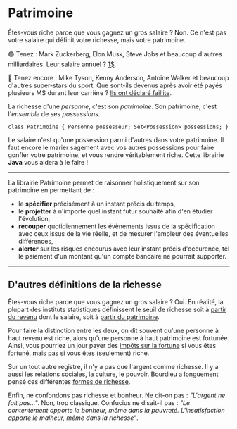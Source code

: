 # Patrimoine

Êtes-vous riche parce que vous gagnez un gros salaire ? Non.
Ce n'est pas votre salaire qui définit votre richesse, mais votre patrimoine.

🟢 Tenez : Mark Zuckerberg, Elon Musk, Steve Jobs et beaucoup d'autres milliardaires.
Leur salaire annuel ? [1$](https://www.indiatimes.com/worth/news/from-mark-zuckerberg-to-elon-musk-why-do-the-rich-ceos-take-a-1-salary-634483.html).

🔴 Tenez encore : Mike Tyson, Kenny Anderson, Antoine Walker et beaucoup d'autres super-stars du sport.
Que sont-ils devenus après avoir été payés plusieurs M$ durant leur carrière ? [Ils ont déclaré faillite](https://en.wikipedia.org/wiki/Personal_finances_of_professional_American_athletes#Failures).

La richesse d'une *personne*, c'est son *patrimoine*. Son patrimoine, c'est l'*ensemble* de ses *possessions*.
```
class Patrimoine { Personne possesseur; Set<Possession> possessions; }
```

Le salaire n'est qu'une possession parmi d'autres dans votre patrimoine.
Il faut encore le marier sagement avec vos autres possessions pour faire gonfler votre patrimoine, et vous rendre véritablement riche.
Cette librairie **Java** vous aidera à le faire !

---------------

La librairie Patrimoine permet de raisonner holistiquement sur son patrimoine en permettant de :
- le **spécifier** précisément à un instant précis du temps,
- le **projetter** à n'importe quel instant futur souhaité afin d'en étudier l'évolution,
- **recouper** quotidiennement les évènements issus de la spécification avec ceux issus de la vie réelle, et de mesurer l'ampleur des éventuelles différences,
- **alerter** sur les risques encourus avec leur instant précis d'occurence, tel le paiement d'un montant qu'un compte bancaire ne pourrait supporter.

---------------

## D'autres définitions de la richesse

Êtes-vous riche parce que vous gagnez un gros salaire ? Oui.
En réalité, la plupart des instituts statistiques définissent le seuil de richesse
soit à [partir du revenu](https://inegalites.fr/Comment-definir-un-seuil-de-richesse) dont le salaire,
soit à [partir du patrimoine](https://www.inegalites.fr/A-partir-de-quel-niveau-de-patrimoine-est-on-fortune).

Pour faire la distinction entre les deux, on dit souvent qu'une personne à haut revenu est riche,
alors qu'une personne à haut patrimoine est fortunée.
Ainsi, vous pourriez un jour payer des [impôts sur la fortune](https://fr.wikipedia.org/wiki/Imp%C3%B4t_sur_la_fortune) si vous êtes fortuné,
mais pas si vous êtes (seulement) riche.

Sur un tout autre registre, il n'y a pas que l'argent comme richesse. Il y a aussi les relations sociales, la culture, le pouvoir.
Bourdieu a longuement pensé ces différentes [formes de richesse](https://www.rse-magazine.com/Pierre-Bourdieu-et-les-formes-de-Capital_a3583.html).

Enfin, ne confondons pas richesse et bonheur. Ne dit-on pas : *"L'argent ne fait pas..."*. Non, trop classique.
Confucius ne disait-il pas : *"Le contentement apporte le bonheur, même dans la pauvreté. L'insatisfaction apporte le malheur, même dans la richesse"*.

